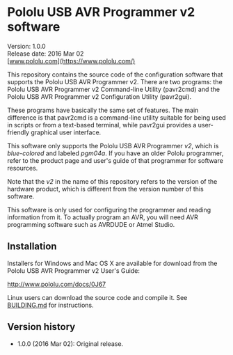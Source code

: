 # Pololu USB AVR Programmer v2 software

Version: 1.0.0<br/>
Release date: 2016 Mar 02<br/>
[www.pololu.com](https://www.pololu.com/)

This repository contains the source code of the configuration software that
supports the Pololu USB AVR Programmer v2.  There are two programs: the Pololu
USB AVR Programmer v2 Command-line Utility (pavr2cmd) and the Pololu USB AVR
Programmer v2 Configuration Utility (pavr2gui).

These programs have basically the same set of features.  The main difference is
that pavr2cmd is a command-line utility suitable for being used in scripts or
from a text-based terminal, while pavr2gui provides a user-friendly graphical
user interface.

This software only supports the Pololu USB AVR Programmer *v2*, which is
*blue-colored* and labeled *pgm04a*.  If you have an older Pololu programmer,
refer to the product page and user's guide of that programmer for software
resources.

Note that the *v2* in the name of this repository refers to the version of the
hardware product, which is different from the version number of this software.

This software is only used for configuring the programmer and reading
information from it.  To actually program an AVR, you will need AVR programming
software such as AVRDUDE or Atmel Studio.

## Installation

Installers for Windows and Mac OS X are available for download from the Pololu
USB AVR Programmer v2 User's Guide:

  http://www.pololu.com/docs/0J67

Linux users can download the source code and compile it.  See
[BUILDING.md](BUILDING.md) for instructions.

## Version history

* 1.0.0 (2016 Mar 02): Original release.
